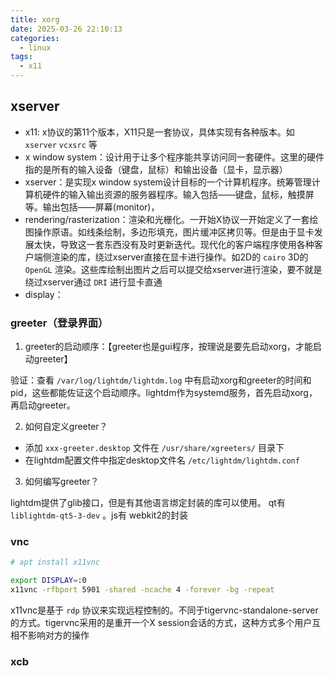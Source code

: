 ```yaml
---
title: xorg
date: 2025-03-26 22:10:13
categories:
  - linux
tags:
  - x11
---
```


## xserver

- x11: x协议的第11个版本，X11只是一套协议，具体实现有各种版本。如 `xserver` `vcxsrc` 等
- x window system：设计用于让多个程序能共享访问同一套硬件。这里的硬件指的是所有的输入设备（键盘，鼠标）和输出设备（显卡，显示器）
- xserver：是实现x window system设计目标的一个计算机程序。统筹管理计算机硬件的输入输出资源的服务器程序。输入包括——键盘，鼠标，触摸屏等。输出包括——屏幕(monitor)，
- rendering/rasterization：渲染和光栅化。一开始X协议一开始定义了一套绘图操作原语。如线条绘制，多边形填充，图片缓冲区拷贝等。但是由于显卡发展太快，导致这一套东西没有及时更新迭代。现代化的客户端程序使用各种客户端侧渲染的库，绕过xserver直接在显卡进行操作。如2D的 `cairo` 3D的 `OpenGL` 渲染。这些库绘制出图片之后可以提交给xserver进行渲染，要不就是绕过xserver通过 `DRI` 进行显卡直通
- display：



### greeter（登录界面）

1. greeter的启动顺序：【greeter也是gui程序，按理说是要先启动xorg，才能启动greeter】

验证：查看 `/var/log/lightdm/lightdm.log` 中有启动xorg和greeter的时间和pid，这些都能佐证这个启动顺序。lightdm作为systemd服务，首先启动xorg，再启动greeter。


2. 如何自定义greeter？

- 添加 `xxx-greeter.desktop` 文件在 `/usr/share/xgreeters/` 目录下
- 在lightdm配置文件中指定desktop文件名 `/etc/lightdm/lightdm.conf` 


3. 如何编写greeter？

lightdm提供了glib接口，但是有其他语言绑定封装的库可以使用。 qt有 `liblightdm-qt5-3-dev` 。js有 webkit2的封装


### vnc

```bash
# apt install x11vnc

export DISPLAY=:0
x11vnc -rfbport 5901 -shared -ncache 4 -forever -bg -repeat
```

x11vnc是基于 `rdp` 协议来实现远程控制的。不同于tigervnc-standalone-server的方式。tigervnc采用的是重开一个X session会话的方式，这种方式多个用户互相不影响对方的操作



### xcb





